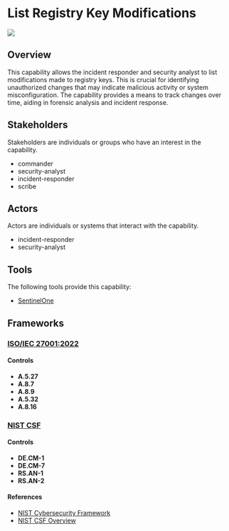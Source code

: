 # List Registry Key Modifications

![](https://img.shields.io/badge/P0002-identification-white)

## Overview

This capability allows the incident responder and security analyst to list modifications made to registry keys. This is crucial for identifying unauthorized changes that may indicate malicious activity or system misconfiguration. The capability provides a means to track changes over time, aiding in forensic analysis and incident response.

## Stakeholders
Stakeholders are individuals or groups who have an interest in the capability.

- commander
- security-analyst
- incident-responder
- scribe

## Actors
Actors are individuals or systems that interact with the capability.

- incident-responder
- security-analyst

## Tools
The following tools provide this capability:

- [SentinelOne](../tool/T0001/C2501.md)

## Frameworks
### [ISO/IEC 27001:2022](../frameworks/F0002.md)

#### Controls

- **A.5.27** 
- **A.8.7** 
- **A.8.9** 
- **A.5.32** 
- **A.8.16** 

### [NIST CSF](../frameworks/F0003.md)

#### Controls

- **DE.CM-1** 
- **DE.CM-7** 
- **RS.AN-1** 
- **RS.AN-2** 

#### References

- [NIST Cybersecurity Framework](https://www.nist.gov/cyberframework)
- [NIST CSF Overview](https://www.nist.gov/cyberframework/overview)